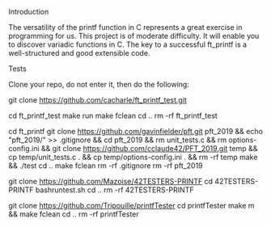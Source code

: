 Introduction

The versatility of the printf function in C represents a great exercise in programming for us. This project is of moderate difficulty. It will enable you to discover variadic functions in C. The key to a successful ft_printf is a well-structured and good extensible code.

Tests

Clone your repo, do not enter it, then do the following:

git clone https://github.com/cacharle/ft_printf_test.git

cd ft_printf_test
make run
make fclean
cd ..
rm -rf ft_printf_test

cd ft_printf
git clone https://github.com/gavinfielder/pft.git pft_2019 && echo "pft_2019/" >> .gitignore && cd pft_2019 && rm unit_tests.c && rm options-config.ini &&
git clone https://github.com/cclaude42/PFT_2019.git temp && cp temp/unit_tests.c . && cp temp/options-config.ini . && rm -rf temp
make && ./test
cd ..
make fclean
rm -rf .gitignore
rm -rf pft_2019

git clone https://github.com/Mazoise/42TESTERS-PRINTF
cd 42TESTERS-PRINTF
bashruntest.sh
cd ..
rm -rf 42TESTERS-PRINTF

git clone https://github.com/Tripouille/printfTester
cd printfTester
make m && make fclean
cd ..
rm -rf printfTester
